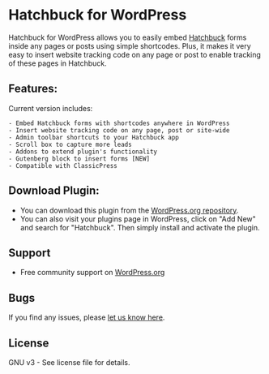 Hatchbuck for WordPress
======================
Hatchbuck for WordPress allows you to easily embed [Hatchbuck] forms inside any pages or posts using simple shortcodes. Plus, it makes it very easy to insert website tracking code on any page or post to enable tracking of these pages in Hatchbuck.

Features:
----
Current version includes:

	- Embed Hatchbuck forms with shortcodes anywhere in WordPress
	- Insert website tracking code on any page, post or site-wide
	- Admin toolbar shortcuts to your Hatchbuck app
	- Scroll box to capture more leads
	- Addons to extend plugin's functionality
	- Gutenberg block to insert forms [NEW]
	- Compatible with ClassicPress

Download Plugin:
----
  - You can download this plugin from the [WordPress.org repository](https://wordpress.org/plugins/hatchbuck/). 
  - You can also visit your plugins page in WordPress, click on "Add New" and search for "Hatchbuck". Then simply install and activate the plugin.

Support
----
- Free community support on [WordPress.org](https://wordpress.org/support/plugin/hatchbuck)

Bugs
----
If you find any issues, please [let us know here].

License
----
GNU v3 - See license file for details.

[Hatchbuck]:http://www.hatchbuck.com/#_l_1t
[let us know here]:https://github.com/ProjectArmy/Hatchbuck-for-WordPress/issues